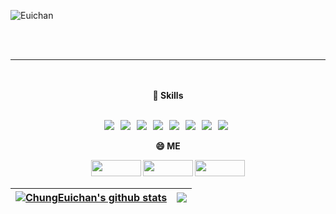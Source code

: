 ![Euichan](https://user-images.githubusercontent.com/87972079/147312110-52a2d631-9a68-4f2f-a482-572ed1d00628.jpg)

<div align="center" dir="auto">
<br>
<br>


  <hr>
  </hr>

<div align="center" dir="auto">
  <br>
  <br>
  
  <b>
   <g-emoji class="g-emoji" alias="muscle" fallback-src="https://github.guthubassets.com/images/icons/emoji/unicode/1f4aa.png">💪</g-emoji>
   Skills
  <br>
  <br>
    
  <a><img src="https://img.shields.io/badge/Java-007396?style=flat-square&logo=Java&logoColor=white& max-width= 100%" /></a> &nbsp;
  <a><img src="https://img.shields.io/badge/JavaScript-F7DF1E?style=flat-square&logo=JavaScript&logoColor=white"/></a> &nbsp;
  <a><img src="https://img.shields.io/badge/Html-E34F26?style=flat-square&logo=Html&logoColor=white"/></a> &nbsp;
  <a><img src="https://img.shields.io/badge/css-1572B6?style=flat-square&logo=css&logoColor=white"/></a> &nbsp;
  <a><img src="https://img.shields.io/badge/jQuery-0769AD?style=flat-square&logo=jQuery&logoColor=white"/></a> &nbsp;
  <a><img src="https://img.shields.io/badge/MySql-4479A1?style=flat-square&logo=MySql&logoColor=white"/></a> &nbsp;
  <a><img src="https://img.shields.io/badge/Oracle-F80000?style=flat-square&logo=Oracle&logoColor=white"/></a> &nbsp;
  <a><img src="https://img.shields.io/badge/Spring-6DB33F?style=flat-square&logo=Spring&logoColor=white"/></a> &nbsp;

  😄 ME
    
  <a href="https://cut-silicon-1bf.notion.site/ChungEuichan-90b25f74a6b74526a7431dd48f7676dc" rel="nofollow">
 <img src="https://camo.githubusercontent.com/e158f16f83ef939b73ab4bdc3cd85221891c16a39e171406c4f8db9311fce7ca/68747470733a2f2f696d672e736869656c64732e696f2f62616467652f4e6f74696f6e2d3030303030303f7374796c653d666c61742d737175617265266c6f676f3d4e6f74696f6e266c6f676f436f6c6f723d7768697465" width="80px" height="26px/" data-canonical-src="https://img.shields.io/badge/Notion-000000?style-flat-square&logo=Notion&logoColor=white" style="max-width:100%;"></a>

  <a href="mailto:jec5235@gmail.com">
 <img src="https://camo.githubusercontent.com/47bb94e6866b3df47db0719e9243276656acee71ecc4d4855c200f35243d8323/68747470733a2f2f696d672e736869656c64732e696f2f62616467652f476d61696c2d4541343333353f7374796c653d666c61742d737175617265266c6f676f3d476d61696c266c6f676f436f6c6f723d7768697465" width="80px" height="26px/" data-canonical-src="https://img.shields.io/badge/Gmail-EA4335?style-flat-square&logo=Notion&logoColor=white" style="max-width:100%;"></a>
    
  <a href="https://www.instagram.com/jec523_/?hl=ko">
 <img src="https://camo.githubusercontent.com/c00b87148c63c5a0e9974090f007bb0d5924c2c32023db2222a00518ef74fd82/68747470733a2f2f696d672e736869656c64732e696f2f62616467652f496e7374616772616d2d4534343035463f7374796c653d666c61742d737175617265266c6f676f3d496e7374616772616d266c6f676f436f6c6f723d7768697465" width="80px" height="26px/" data-canonical-src="https://img.shields.io/badge/Instagram-E4405F?style-flat-square&logo=Notion&logoColor=white" style="max-width:100%;"></a>
    
</b>
  
<table>
   <thead>
     <tr>
      <th>

  <a href="https://github.com/anuraghazra/github-readme-stats">
  <img align="center" src="https://camo.githubusercontent.com/407b6bb7cde6b049aa15a2d83febdb49fed4890e758c4fc0bf4f54a14a5d263a/68747470733a2f2f6769746875622d726561646d652d73746174732e76657263656c2e6170702f6170693f757365726e616d653d4f72616e676548417272792673686f775f69636f6e733d7472756526696e636c7564655f616c6c5f636f6d6d6974733d74727565267468656d653d627565667926686964655f626f726465723d74727565"
  alt="ChungEuichan's github stats" data-canonical-src="https://github-readme-stats.vercel.app/api?username=OrangeHArry&show_icons=true&include_all_commits=true&theme=buefy&hide_border=true" style="max-width: 100%;" </a>
</th>
<th>
    <a href="https://github.com/ChungEuichan/github-readme-stats">
    <img align="center" src="https://camo.githubusercontent.com/3817acebfe660a850954e73c1796de7ef0cfe32912c73562b2c9d858357f98ca/68747470733a2f2f6769746875622d726561646d652d73746174732e76657263656c2e6170702f6170692f746f702d6c616e67732f3f757365726e616d653d4f72616e67654841727279266c61796f75743d636f6d70616374267468656d653d627565667926686964655f626f726465723d74727565" data-canonical-src="https://github-readme-stats.vercel.app/api/top-langs/?username=OrangeHArry&amp;layout=compact&amp;theme=buefy&amp;hide_border=true" style="max-width: 100%;"></a>
      </th>
    </tr>
   </thead>
  </table>
</div>
</div>

<!--
**ChungEuichan/ChungEuichan** is a ✨ _special_ ✨ repository because its `README.md` (this file) appears on your GitHub profile.

Here are some ideas to get you started:

- 🔭 I’m currently working on ...
- 🌱 I’m currently learning ...
- 👯 I’m looking to collaborate on ...
- 🤔 I’m looking for help with ...
- 💬 Ask me about ...
- 📫 How to reach me: ...
- 😄 Pronouns: ...
- ⚡ Fun fact: ...
-->
